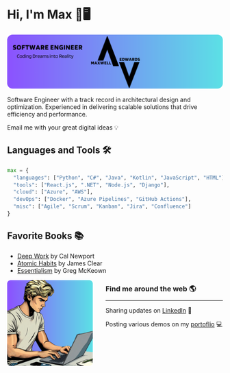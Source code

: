 # Hi, I'm Max 👋🖥️

<img src="./images/banner-rounded.png" alt="banner that says Maxwell Edwards - Software Engineer">

Software Engineer with a track record in architectural design and optimization. Experienced in delivering scalable solutions that drive efficiency and performance.

Email me with your great digital ideas 💡

## Languages and Tools 🛠️

```python
max = {
  "languages": ["Python", "C#", "Java", "Kotlin", "JavaScript", "HTML"],
  "tools": ["React.js", ".NET", "Node.js", "Django"],
  "cloud": ["Azure", "AWS"],
  "devOps": ["Docker", "Azure Pipelines", "GitHub Actions"],
  "misc": ["Agile", "Scrum", "Kanban", "Jira", "Confluence"]
}
```

## Favorite Books 📚

- [Deep Work](https://positivepsychology.com/deep-work/) by Cal Newport
- [Atomic Habits](https://jamesclear.com/atomic-habits) by James Clear
- [Essentialism](https://pocketwisdom.blog/2021/08/16/essentialism-by-greg-mckeown/) by Greg McKeown

<a href="https://maxedwards.io/"><img align="left" height="200" src="./images/blonde-programmer-rounded.png" style="max-width: 100%; display: inline-block; margin-right: 30px;"></a>

### Find me around the web 🌎

<hr style="margin-top:-5px; margin-bottom: 5px;">

Sharing updates on [LinkedIn](https://linkedin.com/in/maxwell-edwards20/) 💼

Posting various demos on my [portoflio](https://maxedwards.io) 💻
